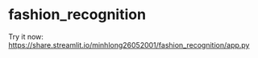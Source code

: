 # fashion_recognition
Try it now: https://share.streamlit.io/minhlong26052001/fashion_recognition/app.py
